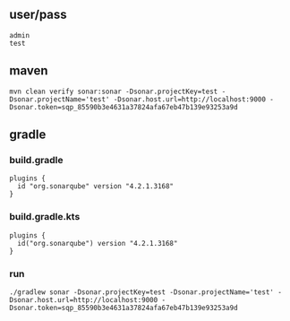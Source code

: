 ## user/pass
```
admin
test
```
## maven

```
mvn clean verify sonar:sonar -Dsonar.projectKey=test -Dsonar.projectName='test' -Dsonar.host.url=http://localhost:9000 -Dsonar.token=sqp_85590b3e4631a37824afa67eb47b139e93253a9d
```
## gradle
### build.gradle
```
plugins {
  id "org.sonarqube" version "4.2.1.3168"
}
```
### build.gradle.kts
```
plugins {
  id("org.sonarqube") version "4.2.1.3168"
}
```
### run
```
./gradlew sonar -Dsonar.projectKey=test -Dsonar.projectName='test' -Dsonar.host.url=http://localhost:9000 -Dsonar.token=sqp_85590b3e4631a37824afa67eb47b139e93253a9d
```
